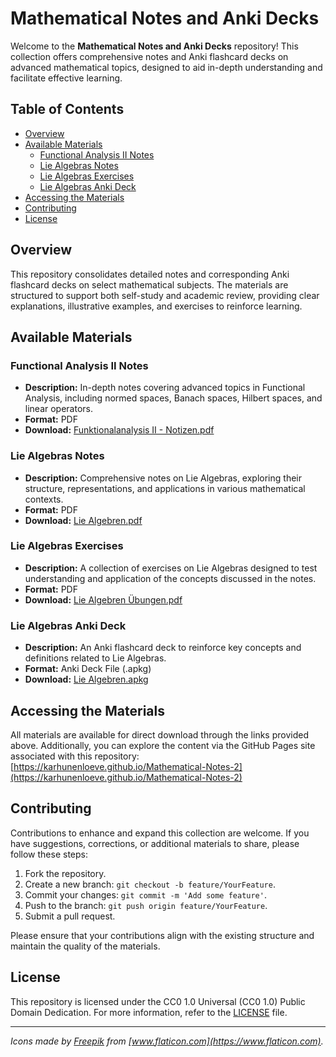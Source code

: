 # Mathematical Notes and Anki Decks

Welcome to the **Mathematical Notes and Anki Decks** repository! This collection offers comprehensive notes and Anki flashcard decks on advanced mathematical topics, designed to aid in-depth understanding and facilitate effective learning.

## Table of Contents

- [Overview](#overview)
- [Available Materials](#available-materials)
  - [Functional Analysis II Notes](#functional-analysis-ii-notes)
  - [Lie Algebras Notes](#lie-algebras-notes)
  - [Lie Algebras Exercises](#lie-algebras-exercises)
  - [Lie Algebras Anki Deck](#lie-algebras-anki-deck)
- [Accessing the Materials](#accessing-the-materials)
- [Contributing](#contributing)
- [License](#license)

## Overview

This repository consolidates detailed notes and corresponding Anki flashcard decks on select mathematical subjects. The materials are structured to support both self-study and academic review, providing clear explanations, illustrative examples, and exercises to reinforce learning.

## Available Materials

### Functional Analysis II Notes

- **Description:** In-depth notes covering advanced topics in Functional Analysis, including normed spaces, Banach spaces, Hilbert spaces, and linear operators.
- **Format:** PDF
- **Download:** [Funktionalanalysis II - Notizen.pdf](https://github.com/karhunenloeve/Mathematical-Notes-2/raw/main/Funktionalanalysis%20II%20-%20Notizen.pdf)

### Lie Algebras Notes

- **Description:** Comprehensive notes on Lie Algebras, exploring their structure, representations, and applications in various mathematical contexts.
- **Format:** PDF
- **Download:** [Lie Algebren.pdf](https://github.com/karhunenloeve/Mathematical-Notes-2/raw/main/Lie%20Algebren.pdf)

### Lie Algebras Exercises

- **Description:** A collection of exercises on Lie Algebras designed to test understanding and application of the concepts discussed in the notes.
- **Format:** PDF
- **Download:** [Lie Algebren Übungen.pdf](https://github.com/karhunenloeve/Mathematical-Notes-2/raw/main/Lie%20Algebren%20%C3%9Cbungen.pdf)

### Lie Algebras Anki Deck

- **Description:** An Anki flashcard deck to reinforce key concepts and definitions related to Lie Algebras.
- **Format:** Anki Deck File (.apkg)
- **Download:** [Lie Algebren.apkg](https://github.com/karhunenloeve/Mathematical-Notes-2/raw/main/Lie%20Algebren.apkg)

## Accessing the Materials

All materials are available for direct download through the links provided above. Additionally, you can explore the content via the GitHub Pages site associated with this repository: [https://karhunenloeve.github.io/Mathematical-Notes-2](https://karhunenloeve.github.io/Mathematical-Notes-2)

## Contributing

Contributions to enhance and expand this collection are welcome. If you have suggestions, corrections, or additional materials to share, please follow these steps:

1. Fork the repository.
2. Create a new branch: `git checkout -b feature/YourFeature`.
3. Commit your changes: `git commit -m 'Add some feature'`.
4. Push to the branch: `git push origin feature/YourFeature`.
5. Submit a pull request.

Please ensure that your contributions align with the existing structure and maintain the quality of the materials.

## License

This repository is licensed under the CC0 1.0 Universal (CC0 1.0) Public Domain Dedication. For more information, refer to the [LICENSE](https://github.com/karhunenloeve/Mathematical-Notes-2/blob/main/LICENSE) file.

---

*Icons made by [Freepik](https://www.freepik.com) from [www.flaticon.com](https://www.flaticon.com).*
